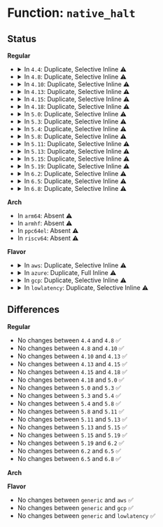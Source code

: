 # Function: <code>native_halt</code>

## Status
<b>Regular</b>
<ul>
<li>
<details>
<summary>In <code>4.4</code>: Duplicate, Selective Inline ⚠️</summary>

```c
void native_halt();
```

**Collision:** Static Duplication

**Inline:** Selective

**Transformation:** False

**Instances:**

```
In arch/x86/kernel/smpboot.c (ffffffff810528a0)
Location: arch/x86/include/asm/irqflags.h:52
Inline: True
Inline callers:
  - arch/x86/kernel/smpboot.c:native_play_dead
```
```
In arch/x86/kernel/paravirt.c (ffffffff810645f0)
Location: arch/x86/include/asm/irqflags.h:52
Inline: False
```
**Symbols:**

```
ffffffff810645f0-ffffffff810645f7: native_halt (STB_LOCAL)
```
</details>
</li>
<li>
<details>
<summary>In <code>4.8</code>: Duplicate, Selective Inline ⚠️</summary>

```c
void native_halt();
```

**Collision:** Static Duplication

**Inline:** Selective

**Transformation:** False

**Instances:**

```
In arch/x86/kernel/smpboot.c (ffffffff810528ab)
Location: arch/x86/include/asm/irqflags.h:52
Inline: True
Inline callers:
  - arch/x86/kernel/smpboot.c:hlt_play_dead
```
```
In arch/x86/kernel/paravirt.c (ffffffff81064240)
Location: arch/x86/include/asm/irqflags.h:52
Inline: False
```
**Symbols:**

```
ffffffff81064240-ffffffff81064247: native_halt (STB_LOCAL)
```
</details>
</li>
<li>
<details>
<summary>In <code>4.10</code>: Duplicate, Selective Inline ⚠️</summary>

```c
void native_halt();
```

**Collision:** Static Duplication

**Inline:** Selective

**Transformation:** False

**Instances:**

```
In arch/x86/kernel/smpboot.c (ffffffff810551bb)
Location: arch/x86/include/asm/irqflags.h:56
Inline: True
Inline callers:
  - arch/x86/kernel/smpboot.c:hlt_play_dead
```
```
In arch/x86/kernel/paravirt.c (ffffffff818d3d70)
Location: arch/x86/include/asm/irqflags.h:56
Inline: False
```
**Symbols:**

```
ffffffff818d3d70-ffffffff818d3d77: native_halt (STB_LOCAL)
```
</details>
</li>
<li>
<details>
<summary>In <code>4.13</code>: Duplicate, Selective Inline ⚠️</summary>

```c
void native_halt();
```

**Collision:** Static Duplication

**Inline:** Selective

**Transformation:** False

**Instances:**

```
In arch/x86/kernel/smpboot.c (ffffffff81054abb)
Location: arch/x86/include/asm/irqflags.h:56
Inline: True
Inline callers:
  - arch/x86/kernel/smpboot.c:hlt_play_dead
```
```
In arch/x86/kernel/paravirt.c (ffffffff8190aed0)
Location: arch/x86/include/asm/irqflags.h:56
Inline: False
```
**Symbols:**

```
ffffffff8190aed0-ffffffff8190aed7: native_halt (STB_LOCAL)
```
</details>
</li>
<li>
<details>
<summary>In <code>4.15</code>: Duplicate, Selective Inline ⚠️</summary>

```c
void native_halt();
```

**Collision:** Static Duplication

**Inline:** Selective

**Transformation:** False

**Instances:**

```
In arch/x86/kernel/process.c (ffffffff81038549)
Location: arch/x86/include/asm/irqflags.h:57
Inline: True
Inline callers:
  - arch/x86/kernel/process.c:stop_this_cpu
```
```
In arch/x86/kernel/smpboot.c (ffffffff81058874)
Location: arch/x86/include/asm/irqflags.h:57
Inline: True
Inline callers:
  - arch/x86/kernel/smpboot.c:hlt_play_dead
```
```
In arch/x86/kernel/paravirt.c (ffffffff81995240)
Location: arch/x86/include/asm/irqflags.h:57
Inline: False
```
**Symbols:**

```
ffffffff81995240-ffffffff81995247: native_halt (STB_LOCAL)
```
</details>
</li>
<li>
<details>
<summary>In <code>4.18</code>: Duplicate, Selective Inline ⚠️</summary>

```c
void native_halt();
```

**Collision:** Static Duplication

**Inline:** Selective

**Transformation:** False

**Instances:**

```
In arch/x86/kernel/process.c (ffffffff81039a69)
Location: arch/x86/include/asm/irqflags.h:60
Inline: True
Inline callers:
  - arch/x86/kernel/process.c:stop_this_cpu
```
```
In arch/x86/kernel/smpboot.c (ffffffff8105b4e4)
Location: arch/x86/include/asm/irqflags.h:60
Inline: True
Inline callers:
  - arch/x86/kernel/smpboot.c:hlt_play_dead
```
```
In arch/x86/kernel/paravirt.c (ffffffff819f17a0)
Location: arch/x86/include/asm/irqflags.h:60
Inline: False
```
**Symbols:**

```
ffffffff819f17a0-ffffffff819f17a7: native_halt (STB_LOCAL)
```
</details>
</li>
<li>
<details>
<summary>In <code>5.0</code>: Duplicate, Selective Inline ⚠️</summary>

```c
void native_halt();
```

**Collision:** Static Duplication

**Inline:** Selective

**Transformation:** False

**Instances:**

```
In arch/x86/kernel/process.c (ffffffff8103af99)
Location: arch/x86/include/asm/irqflags.h:60
Inline: True
Inline callers:
  - arch/x86/kernel/process.c:stop_this_cpu
```
```
In arch/x86/kernel/smpboot.c (ffffffff81061164)
Location: arch/x86/include/asm/irqflags.h:60
Inline: True
Inline callers:
  - arch/x86/kernel/smpboot.c:hlt_play_dead
```
```
In arch/x86/kernel/paravirt.c (ffffffff81a2cc40)
Location: arch/x86/include/asm/irqflags.h:60
Inline: False
```
**Symbols:**

```
ffffffff81a2cc40-ffffffff81a2cc47: native_halt (STB_LOCAL)
```
</details>
</li>
<li>
<details>
<summary>In <code>5.3</code>: Duplicate, Selective Inline ⚠️</summary>

```c
void native_halt();
```

**Collision:** Static Duplication

**Inline:** Selective

**Transformation:** False

**Instances:**

```
In arch/x86/kernel/process.c (ffffffff8103d5ab)
Location: arch/x86/include/asm/irqflags.h:63
Inline: True
Inline callers:
  - arch/x86/kernel/process.c:stop_this_cpu
```
```
In arch/x86/kernel/smpboot.c (ffffffff81064814)
Location: arch/x86/include/asm/irqflags.h:63
Inline: True
Inline callers:
  - arch/x86/kernel/smpboot.c:hlt_play_dead
```
```
In arch/x86/kernel/paravirt.c (ffffffff81a9cda0)
Location: arch/x86/include/asm/irqflags.h:63
Inline: False
```
**Symbols:**

```
ffffffff81a9cda0-ffffffff81a9cdae: native_halt (STB_LOCAL)
```
</details>
</li>
<li>
<details>
<summary>In <code>5.4</code>: Duplicate, Selective Inline ⚠️</summary>

```c
void native_halt();
```

**Collision:** Static Duplication

**Inline:** Selective

**Transformation:** False

**Instances:**

```
In arch/x86/kernel/process.c (ffffffff8103dd67)
Location: arch/x86/include/asm/irqflags.h:63
Inline: True
Inline callers:
  - arch/x86/kernel/process.c:stop_this_cpu
```
```
In arch/x86/kernel/smpboot.c (ffffffff81064e94)
Location: arch/x86/include/asm/irqflags.h:63
Inline: True
Inline callers:
  - arch/x86/kernel/smpboot.c:hlt_play_dead
```
```
In arch/x86/kernel/paravirt.c (ffffffff81ad45f0)
Location: arch/x86/include/asm/irqflags.h:63
Inline: False
```
**Symbols:**

```
ffffffff81ad45f0-ffffffff81ad45fe: native_halt (STB_LOCAL)
```
</details>
</li>
<li>
<details>
<summary>In <code>5.8</code>: Duplicate, Selective Inline ⚠️</summary>

```c
void native_halt();
```

**Collision:** Static Duplication

**Inline:** Selective

**Transformation:** False

**Instances:**

```
In arch/x86/kernel/process.c (ffffffff81040e25)
Location: arch/x86/include/asm/irqflags.h:63
Inline: True
Inline callers:
  - arch/x86/kernel/process.c:stop_this_cpu
```
```
In arch/x86/kernel/smpboot.c (ffffffff8106b5c4)
Location: arch/x86/include/asm/irqflags.h:63
Inline: True
Inline callers:
  - arch/x86/kernel/smpboot.c:hlt_play_dead
```
```
In arch/x86/kernel/paravirt.c (ffffffff81bcc670)
Location: arch/x86/include/asm/irqflags.h:63
Inline: False
```
**Symbols:**

```
ffffffff81bcc670-ffffffff81bcc67e: native_halt (STB_LOCAL)
```
</details>
</li>
<li>
<details>
<summary>In <code>5.11</code>: Duplicate, Selective Inline ⚠️</summary>

```c
void native_halt();
```

**Collision:** Static Duplication

**Inline:** Selective

**Transformation:** False

**Instances:**

```
In arch/x86/kernel/process.c (ffffffff81040d85)
Location: arch/x86/include/asm/irqflags.h:63
Inline: True
Inline callers:
  - arch/x86/kernel/process.c:stop_this_cpu
```
```
In arch/x86/kernel/smpboot.c (ffffffff8106d264)
Location: arch/x86/include/asm/irqflags.h:63
Inline: True
Inline callers:
  - arch/x86/kernel/smpboot.c:hlt_play_dead
```
```
In arch/x86/kernel/paravirt.c (ffffffff81c45220)
Location: arch/x86/include/asm/irqflags.h:63
Inline: False
```
**Symbols:**

```
ffffffff81c45220-ffffffff81c4522e: native_halt (STB_LOCAL)
```
</details>
</li>
<li>
<details>
<summary>In <code>5.13</code>: Duplicate, Selective Inline ⚠️</summary>

```c
void native_halt();
```

**Collision:** Static Duplication

**Inline:** Selective

**Transformation:** False

**Instances:**

```
In arch/x86/kernel/process.c (ffffffff81042785)
Location: arch/x86/include/asm/irqflags.h:54
Inline: True
Inline callers:
  - arch/x86/kernel/process.c:stop_this_cpu
```
```
In arch/x86/kernel/smpboot.c (ffffffff8106dcd4)
Location: arch/x86/include/asm/irqflags.h:54
Inline: True
Inline callers:
  - arch/x86/kernel/smpboot.c:hlt_play_dead
```
```
In arch/x86/kernel/paravirt.c (ffffffff81c384a0)
Location: arch/x86/include/asm/irqflags.h:54
Inline: False
```
**Symbols:**

```
ffffffff81c384a0-ffffffff81c384ae: native_halt (STB_LOCAL)
```
</details>
</li>
<li>
<details>
<summary>In <code>5.15</code>: Duplicate, Selective Inline ⚠️</summary>

```c
void native_halt();
```

**Collision:** Static Duplication

**Inline:** Selective

**Transformation:** False

**Instances:**

```
In arch/x86/kernel/process.c (ffffffff81048ad5)
Location: arch/x86/include/asm/irqflags.h:54
Inline: True
Inline callers:
  - arch/x86/kernel/process.c:stop_this_cpu
```
```
In arch/x86/kernel/smpboot.c (ffffffff810794e4)
Location: arch/x86/include/asm/irqflags.h:54
Inline: True
Inline callers:
  - arch/x86/kernel/smpboot.c:hlt_play_dead
```
```
In arch/x86/kernel/paravirt.c (ffffffff81d56d50)
Location: arch/x86/include/asm/irqflags.h:54
Inline: False
```
**Symbols:**

```
ffffffff81d56d50-ffffffff81d56d5b: native_halt (STB_LOCAL)
```
</details>
</li>
<li>
<details>
<summary>In <code>5.19</code>: Duplicate, Selective Inline ⚠️</summary>

```c
void native_halt();
```

**Collision:** Static Duplication

**Inline:** Selective

**Transformation:** False

**Instances:**

```
In arch/x86/kernel/process.c (ffffffff81051da3)
Location: arch/x86/include/asm/irqflags.h:54
Inline: True
Inline callers:
  - arch/x86/kernel/process.c:stop_this_cpu
```
```
In arch/x86/kernel/smpboot.c (ffffffff81088374)
Location: arch/x86/include/asm/irqflags.h:54
Inline: True
Inline callers:
  - arch/x86/kernel/smpboot.c:hlt_play_dead
```
```
In arch/x86/kernel/paravirt.c (ffffffff81f29010)
Location: arch/x86/include/asm/irqflags.h:54
Inline: False
```
**Symbols:**

```
ffffffff81f29010-ffffffff81f2901f: native_halt (STB_LOCAL)
```
</details>
</li>
<li>
<details>
<summary>In <code>6.2</code>: Duplicate, Selective Inline ⚠️</summary>

```c
void native_halt();
```

**Collision:** Static Duplication

**Inline:** Selective

**Transformation:** False

**Instances:**

```
In arch/x86/kernel/process.c (ffffffff8105f472)
Location: arch/x86/include/asm/irqflags.h:54
Inline: True
Inline callers:
  - arch/x86/kernel/process.c:stop_this_cpu
```
```
In arch/x86/kernel/smpboot.c (ffffffff8109be24)
Location: arch/x86/include/asm/irqflags.h:54
Inline: True
Inline callers:
  - arch/x86/kernel/smpboot.c:hlt_play_dead
```
```
In arch/x86/kernel/paravirt.c (ffffffff820d4d00)
Location: arch/x86/include/asm/irqflags.h:54
Inline: False
```
**Symbols:**

```
ffffffff820d4d00-ffffffff820d4d0f: native_halt (STB_LOCAL)
```
</details>
</li>
<li>
<details>
<summary>In <code>6.5</code>: Duplicate, Selective Inline ⚠️</summary>

```c
void native_halt();
```

**Collision:** Static Duplication

**Inline:** Selective

**Transformation:** False

**Instances:**

```
In arch/x86/kernel/process.c (ffffffff81060b47)
Location: arch/x86/include/asm/irqflags.h:51
Inline: True
Inline callers:
  - arch/x86/kernel/process.c:stop_this_cpu
```
```
In arch/x86/kernel/smpboot.c (ffffffff8109ee9a)
Location: arch/x86/include/asm/irqflags.h:51
Inline: True
Inline callers:
  - arch/x86/kernel/smpboot.c:hlt_play_dead
  - arch/x86/kernel/smpboot.c:mwait_play_dead
```
```
In arch/x86/kernel/paravirt.c (ffffffff810bb060)
Location: arch/x86/include/asm/irqflags.h:51
Inline: False
```
**Symbols:**

```
ffffffff810bb060-ffffffff810bb06f: native_halt (STB_LOCAL)
```
</details>
</li>
<li>
<details>
<summary>In <code>6.8</code>: Duplicate, Selective Inline ⚠️</summary>

```c
void native_halt();
```

**Collision:** Static Duplication

**Inline:** Selective

**Transformation:** False

**Instances:**

```
In arch/x86/kernel/process.c (ffffffff81067bf7)
Location: arch/x86/include/asm/irqflags.h:51
Inline: True
Inline callers:
  - arch/x86/kernel/process.c:stop_this_cpu
```
```
In arch/x86/kernel/smpboot.c (ffffffff810a62ca)
Location: arch/x86/include/asm/irqflags.h:51
Inline: True
Inline callers:
  - arch/x86/kernel/smpboot.c:hlt_play_dead
  - arch/x86/kernel/smpboot.c:mwait_play_dead
```
```
In arch/x86/kernel/paravirt.c (ffffffff810c24b0)
Location: arch/x86/include/asm/irqflags.h:51
Inline: False
```
**Symbols:**

```
ffffffff810c24b0-ffffffff810c24bf: native_halt (STB_LOCAL)
```
</details>
</li>
</ul>
<b>Arch</b>
<ul>
<li>
In <code>arm64</code>: Absent ⚠️
</li>
<li>
In <code>armhf</code>: Absent ⚠️
</li>
<li>
In <code>ppc64el</code>: Absent ⚠️
</li>
<li>
In <code>riscv64</code>: Absent ⚠️
</li>
</ul>
<b>Flavor</b>
<ul>
<li>
<details>
<summary>In <code>aws</code>: Duplicate, Selective Inline ⚠️</summary>

```c
void native_halt();
```

**Collision:** Static Duplication

**Inline:** Selective

**Transformation:** False

**Instances:**

```
In arch/x86/kernel/process.c (ffffffff8103dee7)
Location: arch/x86/include/asm/irqflags.h:63
Inline: True
Inline callers:
  - arch/x86/kernel/process.c:stop_this_cpu
```
```
In arch/x86/kernel/smpboot.c (ffffffff81064984)
Location: arch/x86/include/asm/irqflags.h:63
Inline: True
Inline callers:
  - arch/x86/kernel/smpboot.c:hlt_play_dead
```
```
In arch/x86/kernel/paravirt.c (ffffffff81a73460)
Location: arch/x86/include/asm/irqflags.h:63
Inline: False
```
**Symbols:**

```
ffffffff81a73460-ffffffff81a7346e: native_halt (STB_LOCAL)
```
</details>
</li>
<li>
<details>
<summary>In <code>azure</code>: Duplicate, Full Inline ⚠️</summary>

**Collision:** Static Duplication

**Inline:** Full

**Transformation:** False

**Instances:**

```
In arch/x86/kernel/process.c (ffffffff8102d701)
Location: arch/x86/include/asm/irqflags.h:63
Inline: True
Inline callers:
  - arch/x86/kernel/process.c:stop_this_cpu
```
```
In arch/x86/kernel/tboot.c (ffffffff81033448)
Location: arch/x86/include/asm/irqflags.h:63
Inline: True
```
```
In arch/x86/kernel/reboot.c (ffffffff81052aec)
Location: arch/x86/include/asm/irqflags.h:63
Inline: True
Inline callers:
  - arch/x86/kernel/reboot.c:crash_nmi_callback
```
```
In arch/x86/kernel/smpboot.c (ffffffff81054c76)
Location: arch/x86/include/asm/irqflags.h:63
Inline: True
Inline callers:
  - arch/x86/kernel/smpboot.c:hlt_play_dead
```
```
In arch/x86/kernel/kvm.c (ffffffff81066437)
Location: arch/x86/include/asm/irqflags.h:63
Inline: True
```
```
In arch/x86/mm/extable.c (ffffffff828a626f)
Location: arch/x86/include/asm/irqflags.h:63
Inline: True
Inline callers:
  - arch/x86/mm/extable.c:early_fixup_exception
```
</details>
</li>
<li>
<details>
<summary>In <code>gcp</code>: Duplicate, Selective Inline ⚠️</summary>

```c
void native_halt();
```

**Collision:** Static Duplication

**Inline:** Selective

**Transformation:** False

**Instances:**

```
In arch/x86/kernel/process.c (ffffffff8103dd27)
Location: arch/x86/include/asm/irqflags.h:63
Inline: True
Inline callers:
  - arch/x86/kernel/process.c:stop_this_cpu
```
```
In arch/x86/kernel/smpboot.c (ffffffff81064e34)
Location: arch/x86/include/asm/irqflags.h:63
Inline: True
Inline callers:
  - arch/x86/kernel/smpboot.c:hlt_play_dead
```
```
In arch/x86/kernel/paravirt.c (ffffffff81adf870)
Location: arch/x86/include/asm/irqflags.h:63
Inline: False
```
**Symbols:**

```
ffffffff81adf870-ffffffff81adf87e: native_halt (STB_LOCAL)
```
</details>
</li>
<li>
<details>
<summary>In <code>lowlatency</code>: Duplicate, Selective Inline ⚠️</summary>

```c
void native_halt();
```

**Collision:** Static Duplication

**Inline:** Selective

**Transformation:** False

**Instances:**

```
In arch/x86/kernel/process.c (ffffffff8103ee87)
Location: arch/x86/include/asm/irqflags.h:63
Inline: True
Inline callers:
  - arch/x86/kernel/process.c:stop_this_cpu
```
```
In arch/x86/kernel/smpboot.c (ffffffff81066414)
Location: arch/x86/include/asm/irqflags.h:63
Inline: True
Inline callers:
  - arch/x86/kernel/smpboot.c:hlt_play_dead
```
```
In arch/x86/kernel/paravirt.c (ffffffff81aec040)
Location: arch/x86/include/asm/irqflags.h:63
Inline: False
```
**Symbols:**

```
ffffffff81aec040-ffffffff81aec04e: native_halt (STB_LOCAL)
```
</details>
</li>
</ul>

## Differences
<b>Regular</b>
<ul>
<li>
No changes between <code>4.4</code> and <code>4.8</code> ✅
</li>
<li>
No changes between <code>4.8</code> and <code>4.10</code> ✅
</li>
<li>
No changes between <code>4.10</code> and <code>4.13</code> ✅
</li>
<li>
No changes between <code>4.13</code> and <code>4.15</code> ✅
</li>
<li>
No changes between <code>4.15</code> and <code>4.18</code> ✅
</li>
<li>
No changes between <code>4.18</code> and <code>5.0</code> ✅
</li>
<li>
No changes between <code>5.0</code> and <code>5.3</code> ✅
</li>
<li>
No changes between <code>5.3</code> and <code>5.4</code> ✅
</li>
<li>
No changes between <code>5.4</code> and <code>5.8</code> ✅
</li>
<li>
No changes between <code>5.8</code> and <code>5.11</code> ✅
</li>
<li>
No changes between <code>5.11</code> and <code>5.13</code> ✅
</li>
<li>
No changes between <code>5.13</code> and <code>5.15</code> ✅
</li>
<li>
No changes between <code>5.15</code> and <code>5.19</code> ✅
</li>
<li>
No changes between <code>5.19</code> and <code>6.2</code> ✅
</li>
<li>
No changes between <code>6.2</code> and <code>6.5</code> ✅
</li>
<li>
No changes between <code>6.5</code> and <code>6.8</code> ✅
</li>
</ul>
<b>Arch</b>
<ul>
</ul>
<b>Flavor</b>
<ul>
<li>
No changes between <code>generic</code> and <code>aws</code> ✅
</li>
<li>
No changes between <code>generic</code> and <code>gcp</code> ✅
</li>
<li>
No changes between <code>generic</code> and <code>lowlatency</code> ✅
</li>
</ul>
